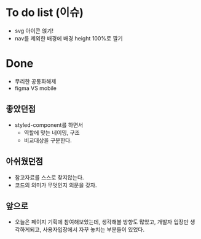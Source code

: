 # To do list (이슈)
- svg 아이콘 얹기!
- nav를 제외한 배경에 배경 height 100%로 깔기

# Done
- 무리한 공통화해제
- figma VS mobile

## 좋았던점
- styled-component를 하면서
  + 역할에 맞는 네이밍, 구조
  + 비교대상을 구분한다.

## 아쉬웠던점
- 참고자료를 스스로 찾지않는다.
- 코드의 의미가 무엇인지 의문을 갖자.

## 앞으로
- 오늘은 페이지 기획에 참여해보았는데, 생각해볼 방향도 많았고, 개발자 입장만 생각하게되고, 사용자입장에서 자꾸 놓치는 부분들이 있었다.